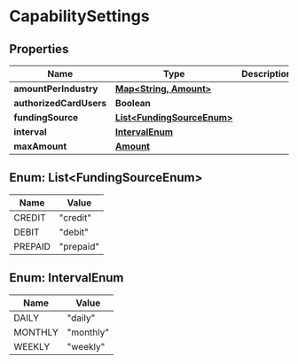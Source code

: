 

# CapabilitySettings


## Properties

| Name | Type | Description | Notes |
|------------ | ------------- | ------------- | -------------|
|**amountPerIndustry** | [**Map&lt;String, Amount&gt;**](Amount.md) |  |  [optional] |
|**authorizedCardUsers** | **Boolean** |  |  [optional] |
|**fundingSource** | [**List&lt;FundingSourceEnum&gt;**](#List&lt;FundingSourceEnum&gt;) |  |  [optional] |
|**interval** | [**IntervalEnum**](#IntervalEnum) |  |  [optional] |
|**maxAmount** | [**Amount**](Amount.md) |  |  [optional] |



## Enum: List&lt;FundingSourceEnum&gt;

| Name | Value |
|---- | -----|
| CREDIT | &quot;credit&quot; |
| DEBIT | &quot;debit&quot; |
| PREPAID | &quot;prepaid&quot; |



## Enum: IntervalEnum

| Name | Value |
|---- | -----|
| DAILY | &quot;daily&quot; |
| MONTHLY | &quot;monthly&quot; |
| WEEKLY | &quot;weekly&quot; |



